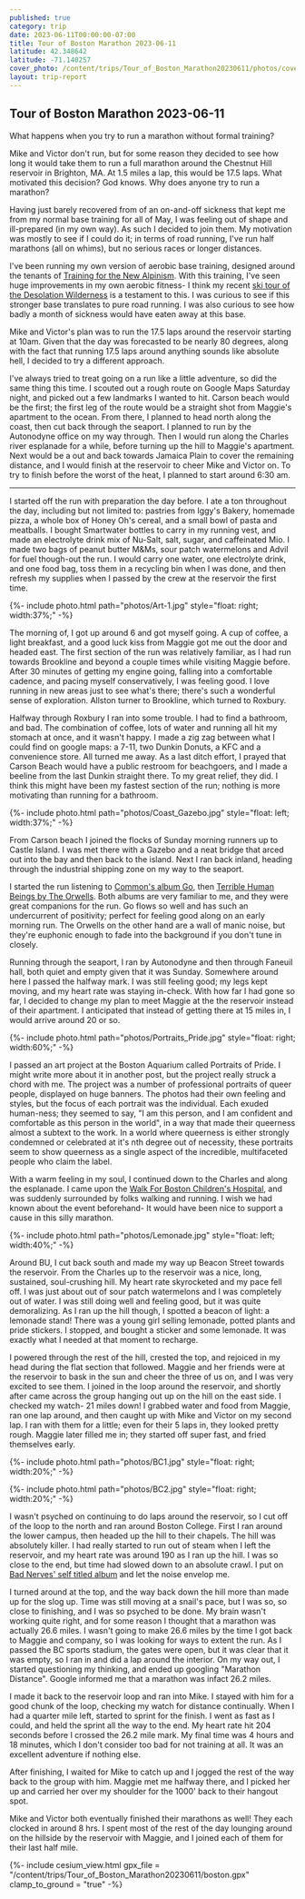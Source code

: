 ```yaml
---
published: true
category: trip
date: 2023-06-11T00:00:00-07:00
title: Tour of Boston Marathon 2023-06-11
latitude: 42.348642
latitude: -71.140257
cover_photo: /content/trips/Tour_of_Boston_Marathon20230611/photos/cover_photo.jpg
layout: trip-report
---
```



## Tour of Boston Marathon 2023-06-11

What happens when you try to run a marathon without formal training?

Mike and Victor don't run, but for some reason they decided to see how long it would take them to run a full marathon around the Chestnut Hill reservoir in Brighton, MA. At 1.5 miles a lap, this would be 17.5 laps. What motivated this decision? God knows. Why does anyone try to run a marathon?

Having just barely recovered from of an on-and-off sickness that kept me from my normal base training for all of May, I was feeling out of shape and ill-prepared (in my own way). As such I decided to join them. My motivation was mostly to see if I could do it; in terms of road running, I've run half marathons (all on whims), but no serious races or longer distances.

I've been running my own version of aerobic base training, designed around the tenants of [Training for the New Alpinism](https://uphillathlete.com/product/training-for-the-new-alpinism-book/). With this training, I've seen huge improvements in my own aerobic fitness- I think my recent [ski tour of the Desolation Wilderness](/content/trips/Desolation_Wilderness20230425/Desolation_Wilderness20230425) is a testament to this. I was curious to see if this stronger base translates to pure road running. I was also curious to see how badly a month of sickness would have eaten away at this base. 

Mike and Victor's plan was to run the 17.5 laps around the reservoir starting at 10am. Given that the day was forecasted to be nearly 80 degrees, along with the fact that running 17.5 laps around anything sounds like absolute hell, I decided to try a different approach.

I've always tried to treat going on a run like a little adventure, so did the same thing this time. I scouted out a rough route on Google Maps Saturday night, and picked out a few landmarks I wanted to hit. Carson beach would be the first; the first leg of the route would be a straight shot from Maggie's apartment to the ocean. From there, I planned to head north along the coast, then cut back through the seaport. I planned to run by the Autonodyne office on my way through. Then I would run along the Charles river esplanade for a while, before turning up the hill to Maggie's apartment. Next would be a out and back towards Jamaica Plain to cover the remaining distance, and I would finish at the reservoir to cheer Mike and Victor on. To try to finish before the worst of the heat, I planned to start around 6:30 am. 

<hr>

I started off the run with preparation the day before. I ate a ton throughout the day, including but not limited to: pastries from Iggy's Bakery, homemade pizza, a whole box of Honey Oh's cereal, and a small bowl of pasta and meatballs. I bought Smartwater bottles to carry in my running vest, and made an electrolyte drink mix of Nu-Salt, salt, sugar, and caffeinated Mio. I made two bags of peanut butter M&Ms, sour patch watermelons and Advil for fuel though-out the run. I would carry one water, one electrolyte drink, and one food bag, toss them in a recycling bin when I was done, and then refresh my supplies when I passed by the crew at the reservoir the first time. 

{%- include photo.html 
    path="photos/Art-1.jpg"
    style="float: right; width:37%;"
-%}

The morning of, I got up around 6 and got myself going. A cup of coffee, a light breakfast, and a good luck kiss from Maggie got me out the door and headed east. The first section of the run was relatively familiar, as I had run towards Brookline and beyond a couple times while visiting Maggie before. After 30 minutes of getting my engine going, falling into a comfortable cadence, and pacing myself conservatively, I was feeling good. I love running in new areas just to see what's there; there's such a wonderful sense of exploration. Allston turner to Brookline, which turned to Roxbury. 

Halfway through Roxbury I ran into some trouble. I had to find a bathroom, and bad. The combination of coffee, lots of water and running all hit my stomach at once, and it wasn't happy. I made a zig zag between what I could find on google maps: a 7-11, two Dunkin Donuts, a KFC and a convenience store. All turned me away. As a last ditch effort, I prayed that Carson Beach would have a public restroom for beachgoers, and I made a beeline from the last Dunkin straight there. To my great relief, they did. I think this might have been my fastest section of the run; nothing is more motivating than running for a bathroom. 

{%- include photo.html 
    path="photos/Coast_Gazebo.jpg"
    style="float: left; width:37%;"
-%}

From Carson beach I joined the flocks of Sunday morning runners up to Castle Island. I was met there with a Gazebo and a neat bridge that arced out into the bay and then back to the island. Next I ran back inland, heading through the industrial shipping zone on my way to the seaport.

I started the run listening to [Common's album Go](https://open.spotify.com/album/2UuvBxV56QWWj2uviGS0up?si=RtwatY7IS5yJpER8eZ63KA), then [Terrible Human Beings by The Orwells](https://open.spotify.com/album/3TqvYnwEo2PvXI9hoUndVq?si=DltWqGVVSXCD1QNo0L4I5w). Both albums are very familiar to me, and they were great companions for the run. Go flows so well and has such an undercurrent of positivity; perfect for feeling good along on an early morning run. The Orwells on the other hand are a wall of manic noise, but they're euphonic enough to fade into the background if you don't tune in closely. 

Running through the seaport, I ran by Autonodyne and then through Faneuil hall, both quiet and empty given that it was Sunday. Somewhere around here I passed the halfway mark. I was still feeling good; my legs kept moving, and my heart rate was staying in-check. With how far I had gone so far, I decided to change my plan to meet Maggie at the the reservoir instead of their apartment. I anticipated that instead of getting there at 15 miles in, I would arrive around 20 or so.


{%- include photo.html 
    path="photos/Portraits_Pride.jpg"
    style="float: right; width:60%;"
-%}


I passed an art project at the Boston Aquarium called Portraits of Pride. I might write more about it in another post, but the project really struck a chord with me. The project was a number of professional portraits of queer people, displayed on huge banners. The photos had their own feeling and styles, but the focus of each portrait was the individual. Each exuded human-ness; they seemed to say, "I am this person, and I am confident and comfortable as this person in the world", in a way that made their queerness almost a subtext to the work. In a world where queerness is either strongly condemned or celebrated at it's nth degree out of necessity, these portraits seem to show queerness as a single aspect of the incredible, multifaceted people who claim the label. 

With a warm feeling in my soul, I continued down to the Charles and along the esplanade. I came upon the [Walk For Boston Children's Hospital](https://secure.childrenshospital.org/site/TR/Walk/Walk?pg=entry&fr_id=2330&s_src=WLK23MKZZZB&utm_source=EVENTS&utm_medium=Print&utm_campaign=WLK&utm_content=MKB&utm_id=WLK23MKZZZB), and was suddenly surrounded by folks walking and running. I wish we had known about the event beforehand- It would have been nice to support a cause in this silly marathon. 

{%- include photo.html 
    path="photos/Lemonade.jpg"
    style="float: left; width:40%;"
-%}

Around BU, I cut back south and made my way up Beacon Street towards the reservoir. From the Charles up to the reservoir was a nice, long, sustained, soul-crushing hill. My heart rate skyrocketed and my pace fell off. I was just about out of sour patch watermelons and I was completely out of water. I was still doing well and feeling good, but it was quite demoralizing. As I ran up the hill though, I spotted a beacon of light: a lemonade stand! There was a young girl selling lemonade, potted plants and pride stickers. I stopped, and bought a sticker and some lemonade. It was exactly what I needed at that moment to recharge. 

I powered through the rest of the hill, crested the top, and rejoiced in my head during the flat section that followed. Maggie and her friends were at the reservoir to bask in the sun and cheer the three of us on, and I was very excited to see them. I joined in the loop around the reservoir, and shortly after came across the group hanging out up on the hill on the east side. I checked my watch- 21 miles down! I grabbed water and food from Maggie, ran one lap around, and then caught up with Mike and Victor on my second lap. I ran with them for a little; even for their 5 laps in, they looked pretty rough. Maggie later filled me in; they started off super fast, and fried themselves early. 

{%- include photo.html 
    path="photos/BC1.jpg"
    style="float: right; width:20%;"
-%}

{%- include photo.html 
    path="photos/BC2.jpg"
    style="float: right; width:20%;"
-%}

I wasn't psyched on continuing to do laps around the reservoir, so I cut off of the loop to the north and ran around Boston College. First I ran around the lower campus, then headed up the hill to their chapels. The hill was absolutely killer. I had really started to run out of steam when I left the reservoir, and my heart rate was around 190 as I ran up the hill. I was so close to the end, but time had slowed down to an absolute crawl. I put on [Bad Nerves' self titled album](https://open.spotify.com/album/1wMtklLScB4SwEXEbmdiQx?si=25OcG4ItRlazSmPcKRs6Pw) and let the noise envelop me. 

I turned around at the top, and the way back down the hill more than made up for the slog up. Time was still moving at a snail's pace, but I was so, so close to finishing, and I was so psyched to be done. My brain wasn't working quite right, and for some reason I thought that a marathon was actually 26.6 miles. I wasn't going to make 26.6 miles by the time I got back to Maggie and company, so I was looking for ways to extent the run. As I passed the BC sports stadium, the gates were open, but it was clear that it was empty, so I ran in and did a lap around the interior. On my way out, I started questioning my thinking, and ended up googling "Marathon Distance". Google informed me that a marathon was infact 26.2 miles.

I made it back to the reservoir loop and ran into Mike. I stayed with him for a good chunk of the loop, checking my watch for distance continually. When I had a quarter mile left, started to sprint for the finish. I went as fast as I could, and held the sprint all the way to the end. My heart rate hit 204 seconds before I crossed the 26.2 mile mark. My final time was 4 hours and 18 minutes, which I don't consider too bad for not training at all. It was an excellent adventure if nothing else.

After finishing, I waited for Mike to catch up and I jogged the rest of the way back to the group with him. Maggie met me halfway there, and I picked her up and carried her over my shoulder for the 1000' back to their hangout spot. 

Mike and Victor both eventually finished their marathons as well! They each clocked in around 8 hrs. I spent most of the rest of the day lounging around on the hillside by the reservoir with Maggie, and I joined each of them for their last half mile. 


{%- include cesium_view.html 
    gpx_file = "/content/trips/Tour_of_Boston_Marathon20230611/boston.gpx" 
    clamp_to_ground = "true" -%}









